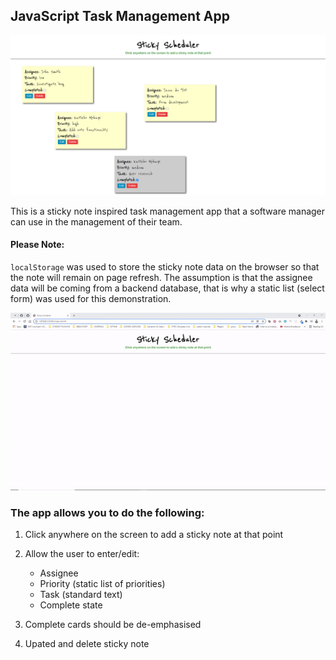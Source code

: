 ## JavaScript Task Management App
![](task-management-app-hero-image.png)

This is a sticky note inspired task management app that a software manager can use in the management of their team.

#### Please Note: 
`localStorage` was used to store the sticky note data on the browser so that the note will remain on page refresh. The assumption is that the assignee data will be coming from a backend database, that is why a static list (select form) was used for this demonstration.

![](preview.gif)

### The app allows you to do the following:

1. Click anywhere on the screen to add a sticky note at that point

2. Allow the user to enter/edit:
    - Assignee
    - Priority (static list of priorities)
    - Task (standard text)
    - Complete state

3. Complete cards should be de-emphasised 

4. Upated and delete sticky note
